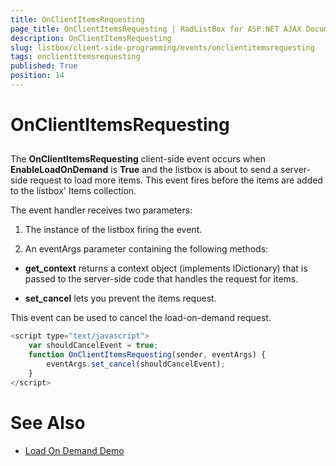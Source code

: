 ```yaml
---
title: OnClientItemsRequesting
page_title: OnClientItemsRequesting | RadListBox for ASP.NET AJAX Documentation
description: OnClientItemsRequesting
slug: listbox/client-side-programming/events/onclientitemsrequesting
tags: onclientitemsrequesting
published: True
position: 14
---
```


# OnClientItemsRequesting

## 

The **OnClientItemsRequesting** client-side event occurs when **EnableLoadOnDemand** is **True** and the listbox is about to send a server-side request to load more items. This event fires before the items are added to the listbox' Items collection.

The event handler receives two parameters:

1. The instance of the listbox firing the event.

1. An eventArgs parameter containing the following methods:

* **get_context** returns a context object (implements IDictionary) that is passed to the server-side code that handles the request for items.

* **set_cancel** lets you prevent the items request.

This event can be used to cancel the load-on-demand request.

````JavaScript
<script type="text/javascript">
	var shouldCancelEvent = true;
	function OnClientItemsRequesting(sender, eventArgs) {
		eventArgs.set_cancel(shouldCancelEvent);
	}
</script>
````



# See Also

 * [Load On Demand Demo](http://demos.telerik.com/aspnet-ajax/listbox/examples/functionality/loadondemand/defaultcs.aspx)
